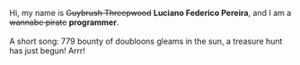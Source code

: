 Hi, my name is ~~Guybrush Threepwood~~ **Luciano Federico Pereira**, and I am a ~~wannabe pirate~~ **programmer**.<br><br>A short song: 779 bounty of doubloons gleams in the sun, a treasure hunt has just begun! Arrr!
